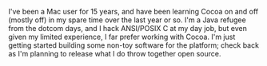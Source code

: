 

I've been a Mac user for 15 years, and have been learning Cocoa on and off (mostly off) in my spare time over the last year or so. I'm a Java refugee from the dotcom days, and I hack ANSI/POSIX C at my day job, but even given my limited experience, I far prefer working with Cocoa. I'm just getting started building some non-toy software for the platform; check back as I'm planning to release what I do throw together open source.
